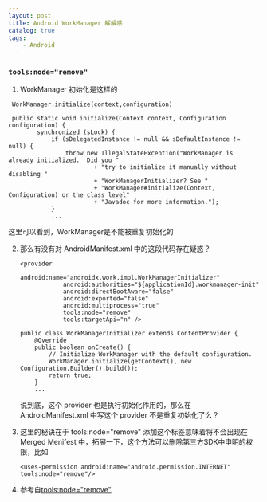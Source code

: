 ```yaml
---
layout: post
title: Android WorkManager 解解惑
catalog: true
tags:
    - Android
---
```


### `tools:node="remove"`

1. WorkManager 初始化是这样的

  ```
   WorkManager.initialize(context,configuration)
   
   public static void initialize(Context context, Configuration configuration) {
          synchronized (sLock) {
              if (sDelegatedInstance != null && sDefaultInstance != null) {
                  throw new IllegalStateException("WorkManager is already initialized.  Did you "
                          + "try to initialize it manually without disabling "
                          + "WorkManagerInitializer? See "
                          + "WorkManager#initialize(Context, Configuration) or the class level"
                          + "Javadoc for more information.");
              }
              ...
  ```

  这里可以看到，WorkManager是不能被重复初始化的

2. 那么有没有对 AndroidManifest.xml 中的这段代码存在疑惑？

   ```
   <provider
               android:name="androidx.work.impl.WorkManagerInitializer"
               android:authorities="${applicationId}.workmanager-init"
               android:directBootAware="false"
               android:exported="false"
               android:multiprocess="true"
               tools:node="remove"
               tools:targetApi="n" />
   ```

   ```
   public class WorkManagerInitializer extends ContentProvider {
       @Override
       public boolean onCreate() {
           // Initialize WorkManager with the default configuration.
           WorkManager.initialize(getContext(), new Configuration.Builder().build());
           return true;
       }
       ...
   ```

   说到底，这个 provider 也是执行初始化作用的，那么在 AndroidManifest.xml  中写这个 provider 不是重复初始化了么？

3. 这里的秘诀在于  tools:node="remove" 添加这个标签意味着将不会出现在 Merged Menifest 中，拓展一下，这个方法可以删除第三方SDK中申明的权限，比如

   ```
   <uses-permission android:name="android.permission.INTERNET" tools:node="remove"/>
   ```

4. 参考自[tools:node="remove"](https://juejin.im/entry/5c0f10496fb9a04a102f1f50)